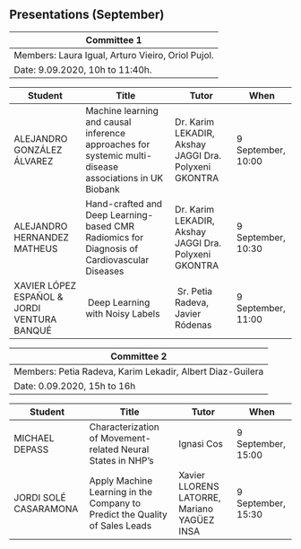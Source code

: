 ## Presentations (September)

| Committee 1| 
|----------|
| Members:  Laura Igual, Arturo Vieiro, Oriol Pujol. | 
| Date: 9.09.2020, 10h to 11:40h. | 

| Student   |      Title      |  Tutor | When |
|----------|---------|----------|----------|
| ALEJANDRO GONZÁLEZ ÁLVAREZ | Machine learning and causal inference approaches for systemic multi-disease associations in UK Biobank  | Dr. Karim LEKADIR, Akshay JAGGI Dra. Polyxeni GKONTRA | 9 September, 10:00  |
| ALEJANDRO HERNANDEZ MATHEUS | Hand-crafted and Deep Learning-based CMR Radiomics for Diagnosis of Cardiovascular Diseases | Dr. Karim LEKADIR, Akshay JAGGI Dra. Polyxeni GKONTRA | 9 September, 10:30  |
| XAVIER LÓPEZ ESPAÑOL & JORDI	VENTURA BANQUÉ | Deep Learning with Noisy Labels  | Sr. Petia Radeva, Javier Ródenas| 9 September, 11:00    |


| Committee 2 | 
|----------|
| Members: Petia Radeva, Karim Lekadir, Albert Diaz-Guilera| 
| Date: 0.09.2020, 15h to 16h | 

| Student   |      Title      | Tutor |  When |
|----------|---------|----------|----------|
| MICHAEL DEPASS | Characterization of Movement-related Neural States in NHP’s | Ignasi Cos | 9 September, 15:00  |
| JORDI	SOLÉ CASARAMONA| Apply Machine Learning in the Company to Predict the Quality of Sales Leads | Xavier LLORENS LATORRE, Mariano YAGÜEZ INSA | 9 September, 15:30 |





